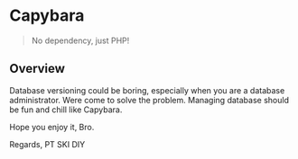# Capybara

> No dependency, just PHP!

## Overview
Database versioning could be boring, especially when you are a database administrator. Were come to solve the problem. Managing database should be fun and chill like Capybara.

Hope you enjoy it, Bro.

Regards,
PT SKI DIY
